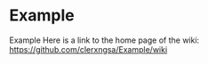 Example
=======

Example
Here is a link to the home page of the wiki: https://github.com/clerxngsa/Example/wiki

